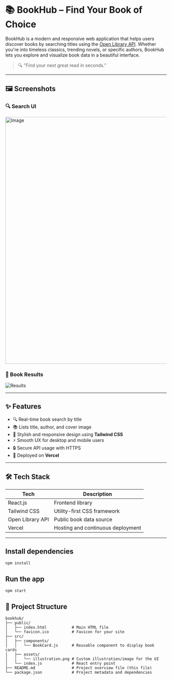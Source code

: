 # 📚 BookHub – Find Your Book of Choice

BookHub is a modern and responsive web application that helps users discover books by searching titles using the [Open Library API](https://openlibrary.org/developers/api). Whether you're into timeless classics, trending novels, or specific authors, BookHub lets you explore and visualize book data in a beautiful interface.

> 🔍 "Find your next great read in seconds."

---

## 🖼️ Screenshots

### 🔍 Search UI
<img width="1366" height="768" alt="Image" src="https://github.com/user-attachments/assets/e7e06cbc-abb6-4664-88e5-4475dffe248a" />

### 📘 Book Results
![Results](./assets/screenshot-results.png)

---

## ✨ Features

- 🔍 Real-time book search by title
- 📚 Lists title, author, and cover image
- 💅 Stylish and responsive design using **Tailwind CSS**
- ⚡ Smooth UX for desktop and mobile users
- 🔒 Secure API usage with HTTPS
- 🚀 Deployed on **Vercel**

---

## 🛠️ Tech Stack

| Tech        | Description                        |
|-------------|------------------------------------|
| React.js    | Frontend library                   |
| Tailwind CSS| Utility-first CSS framework        |
| Open Library API | Public book data source       |
| Vercel      | Hosting and continuous deployment  |

---

## Install dependencies

```
npm install
```

## Run the app

```
npm start
```

## 📁 Project Structure

```
bookhub/
├── public/
│   ├── index.html           # Main HTML file
│   └── favicon.ico          # Favicon for your site
├── src/
│   ├── components/
│   │   └── BookCard.js      # Reusable component to display book cards
│   ├── assets/
│   │   └── illustration.png # Custom illustration/image for the UI
│   └── index.js             # React entry point
├── README.md                # Project overview file (this file)
└── package.json             # Project metadata and dependencies
```

